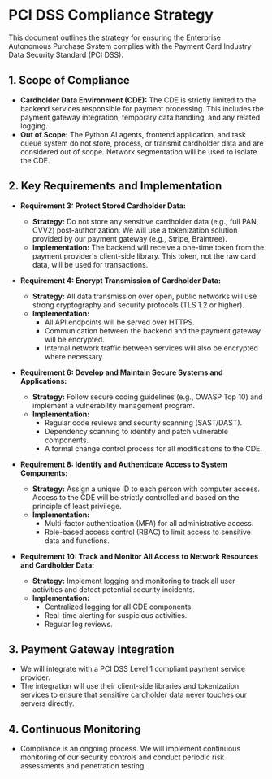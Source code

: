 # PCI DSS Compliance Strategy

This document outlines the strategy for ensuring the Enterprise Autonomous Purchase System complies with the Payment Card Industry Data Security Standard (PCI DSS).

## 1. Scope of Compliance

- **Cardholder Data Environment (CDE):** The CDE is strictly limited to the backend services responsible for payment processing. This includes the payment gateway integration, temporary data handling, and any related logging.
- **Out of Scope:** The Python AI agents, frontend application, and task queue system do not store, process, or transmit cardholder data and are considered out of scope. Network segmentation will be used to isolate the CDE.

## 2. Key Requirements and Implementation

- **Requirement 3: Protect Stored Cardholder Data:**
  - **Strategy:** Do not store any sensitive cardholder data (e.g., full PAN, CVV2) post-authorization. We will use a tokenization solution provided by our payment gateway (e.g., Stripe, Braintree).
  - **Implementation:** The backend will receive a one-time token from the payment provider's client-side library. This token, not the raw card data, will be used for transactions.

- **Requirement 4: Encrypt Transmission of Cardholder Data:**
  - **Strategy:** All data transmission over open, public networks will use strong cryptography and security protocols (TLS 1.2 or higher).
  - **Implementation:**
    - All API endpoints will be served over HTTPS.
    - Communication between the backend and the payment gateway will be encrypted.
    - Internal network traffic between services will also be encrypted where necessary.

- **Requirement 6: Develop and Maintain Secure Systems and Applications:**
  - **Strategy:** Follow secure coding guidelines (e.g., OWASP Top 10) and implement a vulnerability management program.
  - **Implementation:**
    - Regular code reviews and security scanning (SAST/DAST).
    - Dependency scanning to identify and patch vulnerable components.
    - A formal change control process for all modifications to the CDE.

- **Requirement 8: Identify and Authenticate Access to System Components:**
  - **Strategy:** Assign a unique ID to each person with computer access. Access to the CDE will be strictly controlled and based on the principle of least privilege.
  - **Implementation:**
    - Multi-factor authentication (MFA) for all administrative access.
    - Role-based access control (RBAC) to limit access to sensitive data and functions.

- **Requirement 10: Track and Monitor All Access to Network Resources and Cardholder Data:**
  - **Strategy:** Implement logging and monitoring to track all user activities and detect potential security incidents.
  - **Implementation:**
    - Centralized logging for all CDE components.
    - Real-time alerting for suspicious activities.
    - Regular log reviews.

## 3. Payment Gateway Integration

- We will integrate with a PCI DSS Level 1 compliant payment service provider.
- The integration will use their client-side libraries and tokenization services to ensure that sensitive cardholder data never touches our servers directly.

## 4. Continuous Monitoring

- Compliance is an ongoing process. We will implement continuous monitoring of our security controls and conduct periodic risk assessments and penetration testing.
